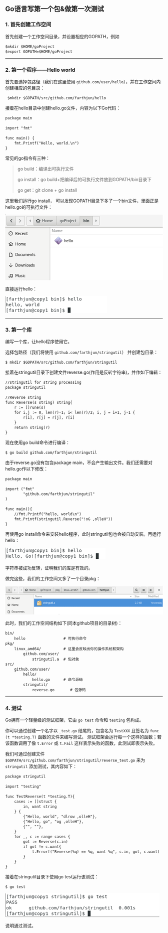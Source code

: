 ## **Go语言写第一个包&做第一次测试**

### 1. 首先创建工作空间

首先创建一个工作空间目录，并设置相应的GOPATH，例如

```
$mkdir $HOME/goProject
$export GOPATH=$HOME/goProject
```

***

### 2. 第一个程序——Hello world

首先要选择包路径（我们在这里使用 `github.com/user/hello`），并在工作空间内创建相应的包目录：

```
 $mkdir $GOPATH/src/github.com/farthjun/hello
```

接着在hello目录中创建hello.go文件，内容为以下Go代码：

```
package main

import "fmt"

func main() {
	fmt.Printf("Hello, world.\n")
}
```

常见的go指令有三种：

> go build：编译出可执行文件
>
> go install：go build+把编译后的可执行文件放到GOPATH/bin目录下
>
> go get：git clone + go install

这里我们运行go install， 可以发现GOPATH目录下多了一个bin文件，里面正是hello.go的可执行文件：

![1568516315476](https://github.com/farthjun/Hello-Go-/blob/master/img/view_bin.png?raw=true)

直接运行hello：

![1568516376418](https://github.com/farthjun/Hello-Go-/blob/master/img/hello.png?raw=true)

***

### 3. 第一个库

编写一个库，让hello程序使用它。

选择包路径（我们将使用 `github.com/farthjun/stringutil`） 并创建包目录：

```
$ mkdir $GOPATH/src/github.com/farthjun/stringutil
```

接着在stringutil目录下创建文件reverse.go(作用是反转字符串)，并作如下编辑：

```
//stringutil for string processing
package stringutil

//Reverse string
func Reverse(s string) string{
    r := []rune(s)
    for i,j := 0, len(r)-1; i< len(r)/2; i, j = i+1, j-1 {
        r[i], r[j] = r[j], r[i]
    }
    return string(r)
}
```

现在使用go build命令进行编译：

```
$ go build github.com/farthjun/stringutil
```

由于reverse.go没有包含package main，不会产生输出文件。我们还需要对hello.go作以下修改：

```
package main

import ("fmt"
        "github.com/farthjun/stringutil"
)

func main(){
    //fmt.Printf("hello, world\n")
    fmt.Printf(stringutil.Reverse("!oG ,olleH"))
}
```

再使用go install命令来安装hello程序，此时stringutil包也会被自动安装。再运行hello：

![1568517087251](https://github.com/farthjun/Hello-Go-/blob/master/img/hello_go.png?raw=true)

字符串被成功反转，证明我们的库是有效的。

做完这些，我们的工作空间又多了一个目录pkg：

![1568517260376](https://github.com/farthjun/Hello-Go-/blob/master/img/pkg.png?raw=true)

此时，我们的工作空间结构如下(同本github项目的目录树)：

```
bin/
	hello                 # 可执行命令
pkg/
	linux_amd64/          # 这里会反映出你的操作系统和架构
		github.com/user/
			stringutil.a  # 包对象
src/
	github.com/user/
		hello/
			hello.go      # 命令源码
		stringutil/
			reverse.go       # 包源码
```

***

### 4. 测试

Go拥有一个轻量级的测试框架，它由 `go test` 命令和 `testing` 包构成。

你可以通过创建一个名字以 `_test.go` 结尾的，包含名为 `TestXXX` 且签名为 `func (t *testing.T)` 函数的文件来编写测试。 测试框架会运行每一个这样的函数；若该函数调用了像 `t.Error` 或 `t.Fail` 这样表示失败的函数，此测试即表示失败。

我们可通过创建文件 `$GOPATH/src/github.com/farthjun/stringutil/reverse_test.go` 来为 `stringutil` 添加测试，其内容如下：

```
package stringutil

import "testing"

func TestReverse(t *testing.T){
    cases := []struct {
        in, want string
    } {
        {"Hello, world", "dlrow ,olleH"},
        {"Hello, go", "og ,olleH"},
        {"", ""},
    }
    for _, c := range cases {
        got := Reverse(c.in)
        if got != c.want{
            t.Errorf("Reverse(%q) == %q, want %q", c.in, got, c.want)
        }
    }
}
```

接着在stringutil目录下使用go test运行该测试：

```
$ go test
```

![1568517529002](https://github.com/farthjun/Hello-Go-/blob/master/img/test.png?raw=true)

说明通过测试。

